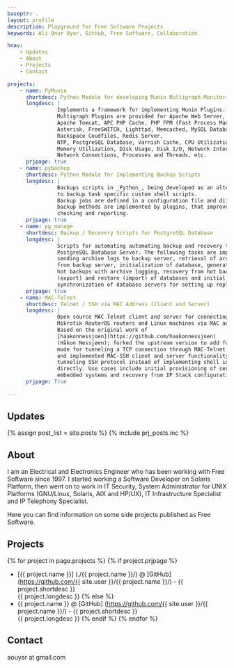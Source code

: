 ```yaml
---
baseptr: .
layout: profile
description: Playground for Free Software Projects
keywords: Ali Onur Uyar, GitHub, Free Software, Collaboration

hnav:
    - Updates
    - About
    - Projects
    - Contact

projects:
    - name: PyMunin
      shortdesc: Python Module for developing Munin Multigraph Monitoring Plugins
      longdesc: |
                Implements a framework for implementing Munin Plugins.
                Multigraph Plugins are provided for Apache Web Server, 
                Apache Tomcat, APC PHP Cache, PHP FPM (Fast Process Manager), 
                Asterisk, FreeSWITCH, Lighttpd, Memcached, MySQL Database, Nginx,
                Rackspace Coudfiles, Redis Server, 
                NTP, PostgreSQL Database, Varnish Cache, CPU Utilization, 
                Memory Utilization, Disk Usage, Disk I/O, Network Interfaces, 
                Network Connections, Processes and Threads, etc.
      prjpage: true
    - name: pybackup
      shortdesc: Python Module for Implementing Backup Scripts
      longdesc: |
                Backups scripts in _Python_, being developed as an alternative 
                to backup task specific custom shell scripts.
                Backup jobs are defined in a configuration file and different 
                backup methods are implemented by plugins, that improve on error 
                checking and reporting.
      prjpage: true
    - name: pg_manage
      shortdesc: Backup / Recovery Scripts for PostgreSQL Database
      longdesc: |
                Scripts for automating automating backup and recovery tasks for 
                PostgreSQL Database Server. The following tasks are implemented: 
                sending archive logs to backup server, retrieval of archive logs 
                from backup server, initialization of database, generation of 
                hot backups with archive logging, recovery from hot backup, dump
                (export) and restore (import) of databases and initial 
                synchronization of database servers for setting up replication.
      prjpage: true
    - name: MAC-Telnet
      shortdesc: Telnet / SSH via MAC Address (Client and Server)
      longdesc: |
                Open source MAC Telnet client and server for connecting to 
                Mikrotik RouterOS routers and Linux machines via MAC address. 
                Based on the original work of 
                [haakonnessjoen](https://github.com/haakonnessjoen) 
                (Håkon Nessjøen); forked the upstream version to add forwarding 
                mode for tunneling a TCP connection through MAC-Telnet protocol, 
                and implemented MAC-SSH client and server functionality for 
                tunneling SSH protocol instead of implementing shell interface 
                directly. Use cases include initial provisioning of servers and 
                embedded systems and recovery from IP Stack configuration errors.
      prjpage: True
	
---
```



Updates
-------

{% assign post_list = site.posts %}
{% include prj_posts.inc %}


About
-----

I am an Electrical and Electronics Engineer who has been working with Free 
Software since 1997. I started working a Software Developer on Solaris Platform,
then went on to work in IT Security, System Administrator for UNIX Platforms
(GNU/Linux, Solaris, AIX and HP/UX), IT Infrastructure Specialist and 
IP Telephony Specialist.

Here you can find information on some side projects published as Free Software.


Projects
--------

{% for project in page.projects %}
{% if project.prjpage %}
* [{{ project.name }}] (./{{ project.name }}/)
  @ [GitHub] (https://github.com/{{ site.user }}/{{ project.name }}/) - {{ project.shortdesc }}
  <br>{{ project.longdesc }}
{% else %}
* {{ project.name }}
  @ [GitHub] (https://github.com/{{ site.user }}/{{ project.name }}/) - {{ project.shortdesc }}
  <br>{{ project.longdesc }}
{% endif %}
{% endfor %}


Contact
-------

aouyar at gmail.com